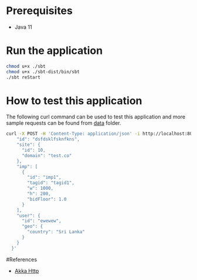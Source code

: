 # Prerequisites 
* Java 11

# Run the application
```bash
chmod u+x ./sbt
chmod u+x ./sbt-dist/bin/sbt
./sbt reStart
```

# How to test this application
The following curl command can be used to test this application and more sample requests can be found from [data](./data) folder.
```bash
curl -X POST -H 'Content-Type: application/json' -i http://localhost:8080/authorized_buyers --data '{
    "id": "dsfdsklfsknfkns",
    "site": {
      "id": 10,
      "domain": "test.co"
    },
    "imp": [
      {
        "id": "imp1",
        "tagid": "tagid1",
        "w": 1000,
        "h": 200,
        "bidFloor": 1.0
      }
    ],
    "user": {
      "id": "ewewew",
      "geo": {
        "country": "Sri Lanka"
      }
    }
  }'
```

#References
* [Akka Http](https://developer.lightbend.com/guides/akka-http-quickstart-scala/)